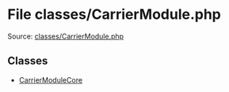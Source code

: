 File classes/CarrierModule.php
=========

Source: [classes/CarrierModule.php](https://github.com/PrestaShop/PrestaShop/blob/1.5.0.1/classes/CarrierModule.php)


Classes
-------

* [CarrierModuleCore](class.CarrierModuleCore.md)

